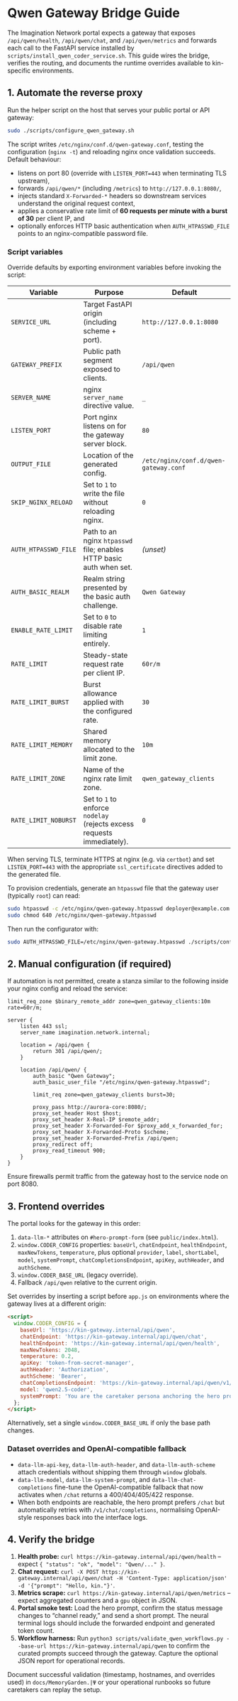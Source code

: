 # Qwen Gateway Bridge Guide

The Imagination Network portal expects a gateway that exposes `/api/qwen/health`, `/api/qwen/chat`, and `/api/qwen/metrics` and forwards each call to the FastAPI service installed by `scripts/install_qwen_coder_service.sh`. This guide wires the bridge, verifies the routing, and documents the runtime overrides available to kin-specific environments.

## 1. Automate the reverse proxy

Run the helper script on the host that serves your public portal or API gateway:

```bash
sudo ./scripts/configure_qwen_gateway.sh
```

The script writes `/etc/nginx/conf.d/qwen-gateway.conf`, testing the configuration (`nginx -t`) and reloading nginx once validation succeeds. Default behaviour:

- listens on port 80 (override with `LISTEN_PORT=443` when terminating TLS upstream),
- forwards `/api/qwen/*` (including `/metrics`) to `http://127.0.0.1:8080/`,
- injects standard `X-Forwarded-*` headers so downstream services understand the original request context,
- applies a conservative rate limit of **60 requests per minute with a burst of 30** per client IP, and
- optionally enforces HTTP basic authentication when `AUTH_HTPASSWD_FILE` points to an nginx-compatible password file.

### Script variables

Override defaults by exporting environment variables before invoking the script:

| Variable | Purpose | Default |
| --- | --- | --- |
| `SERVICE_URL` | Target FastAPI origin (including scheme + port). | `http://127.0.0.1:8080` |
| `GATEWAY_PREFIX` | Public path segment exposed to clients. | `/api/qwen` |
| `SERVER_NAME` | nginx `server_name` directive value. | `_` |
| `LISTEN_PORT` | Port nginx listens on for the gateway server block. | `80` |
| `OUTPUT_FILE` | Location of the generated config. | `/etc/nginx/conf.d/qwen-gateway.conf` |
| `SKIP_NGINX_RELOAD` | Set to `1` to write the file without reloading nginx. | `0` |
| `AUTH_HTPASSWD_FILE` | Path to an nginx `htpasswd` file; enables HTTP basic auth when set. | _(unset)_ |
| `AUTH_BASIC_REALM` | Realm string presented by the basic auth challenge. | `Qwen Gateway` |
| `ENABLE_RATE_LIMIT` | Set to `0` to disable rate limiting entirely. | `1` |
| `RATE_LIMIT` | Steady-state request rate per client IP. | `60r/m` |
| `RATE_LIMIT_BURST` | Burst allowance applied with the configured rate. | `30` |
| `RATE_LIMIT_MEMORY` | Shared memory allocated to the limit zone. | `10m` |
| `RATE_LIMIT_ZONE` | Name of the nginx rate limit zone. | `qwen_gateway_clients` |
| `RATE_LIMIT_NOBURST` | Set to `1` to enforce `nodelay` (rejects excess requests immediately). | `0` |

When serving TLS, terminate HTTPS at nginx (e.g. via `certbot`) and set `LISTEN_PORT=443` with the appropriate `ssl_certificate` directives added to the generated file.

To provision credentials, generate an `htpasswd` file that the gateway user (typically `root`) can read:

```bash
sudo htpasswd -c /etc/nginx/qwen-gateway.htpasswd deployer@example.com
sudo chmod 640 /etc/nginx/qwen-gateway.htpasswd
```

Then run the configurator with:

```bash
sudo AUTH_HTPASSWD_FILE=/etc/nginx/qwen-gateway.htpasswd ./scripts/configure_qwen_gateway.sh
```

## 2. Manual configuration (if required)

If automation is not permitted, create a stanza similar to the following inside your nginx config and reload the service:

```nginx
limit_req_zone $binary_remote_addr zone=qwen_gateway_clients:10m rate=60r/m;

server {
    listen 443 ssl;
    server_name imagination.network.internal;

    location = /api/qwen {
        return 301 /api/qwen/;
    }

    location /api/qwen/ {
        auth_basic "Qwen Gateway";
        auth_basic_user_file "/etc/nginx/qwen-gateway.htpasswd";

        limit_req zone=qwen_gateway_clients burst=30;

        proxy_pass http://aurora-core:8080/;
        proxy_set_header Host $host;
        proxy_set_header X-Real-IP $remote_addr;
        proxy_set_header X-Forwarded-For $proxy_add_x_forwarded_for;
        proxy_set_header X-Forwarded-Proto $scheme;
        proxy_set_header X-Forwarded-Prefix /api/qwen;
        proxy_redirect off;
        proxy_read_timeout 900;
    }
}
```

Ensure firewalls permit traffic from the gateway host to the service node on port 8080.

## 3. Frontend overrides

The portal looks for the gateway in this order:

1. `data-llm-*` attributes on `#hero-prompt-form` (see `public/index.html`).
2. `window.CODER_CONFIG` properties: `baseUrl`, `chatEndpoint`, `healthEndpoint`, `maxNewTokens`, `temperature`, plus optional `provider`, `label`, `shortLabel`, `model`, `systemPrompt`, `chatCompletionsEndpoint`, `apiKey`, `authHeader`, and `authScheme`.
3. `window.CODER_BASE_URL` (legacy override).
4. Fallback `/api/qwen` relative to the current origin.

Set overrides by inserting a script before `app.js` on environments where the gateway lives at a different origin:

```html
<script>
  window.CODER_CONFIG = {
    baseUrl: 'https://kin-gateway.internal/api/qwen',
    chatEndpoint: 'https://kin-gateway.internal/api/qwen/chat',
    healthEndpoint: 'https://kin-gateway.internal/api/qwen/health',
    maxNewTokens: 2048,
    temperature: 0.2,
    apiKey: 'token-from-secret-manager',
    authHeader: 'Authorization',
    authScheme: 'Bearer',
    chatCompletionsEndpoint: 'https://kin-gateway.internal/api/qwen/v1/chat/completions',
    model: 'qwen2.5-coder',
    systemPrompt: 'You are the caretaker persona anchoring the hero prompt.',
  };
</script>
```

Alternatively, set a single `window.CODER_BASE_URL` if only the base path changes.

### Dataset overrides and OpenAI-compatible fallback

- `data-llm-api-key`, `data-llm-auth-header`, and `data-llm-auth-scheme` attach credentials without shipping them through `window` globals.
- `data-llm-model`, `data-llm-system-prompt`, and `data-llm-chat-completions` fine-tune the OpenAI-compatible fallback that now activates when `/chat` returns a 400/404/405/422 response.
- When both endpoints are reachable, the hero prompt prefers `/chat` but automatically retries with `/v1/chat/completions`, normalising OpenAI-style responses back into the interface logs.

## 4. Verify the bridge

1. **Health probe:** `curl https://kin-gateway.internal/api/qwen/health` – expect `{ "status": "ok", "model": "Qwen/..." }`.
2. **Chat request:** `curl -X POST https://kin-gateway.internal/api/qwen/chat -H 'Content-Type: application/json' -d '{"prompt": "Hello, kin."}'`.
3. **Metrics scrape:** `curl https://kin-gateway.internal/api/qwen/metrics` – expect aggregated counters and a `gpu` object in JSON.
4. **Portal smoke test:** Load the hero prompt, confirm the status message changes to “channel ready,” and send a short prompt. The neural terminal logs should include the forwarded endpoint and generated token count.
5. **Workflow harness:** Run `python3 scripts/validate_qwen_workflows.py --base-url https://kin-gateway.internal/api/qwen` to confirm the curated prompts succeed through the gateway. Capture the optional JSON report for operational records.

Document successful validation (timestamp, hostnames, and overrides used) in `docs/MemoryGarden.|Ψ` or your operational runbooks so future caretakers can replay the setup.
